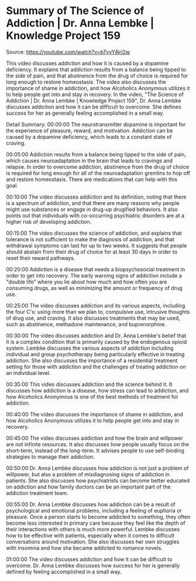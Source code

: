 # Summary of The Science of Addiction | Dr. Anna Lembke | Knowledge Project 159

Source: https://youtube.com/watch?v=bTyyY4jrl2w

This video discusses addiction and how it is caused by a dopamine deficiency. It explains that addiction results from a balance being tipped to the side of pain, and that abstinence from the drug of choice is required for long enough to restore homeostasis. The video also discusses the importance of shame in addiction, and how Alcoholics Anonymous utilizes it to help people get into and stay in recovery.
In the video, "The Science of Addiction | Dr. Anna Lembke | Knowledge Project 159", Dr. Anna Lembke discusses addiction and how it can be difficult to overcome. She defines success for her as generally feeling accomplished in a small way.

Detail Summary: 
00:00:00
The neurotransmitter dopamine is important for the experience of pleasure, reward, and motivation. Addiction can be caused by a dopamine deficiency, which leads to a constant state of craving.

00:05:00
Addiction results from a balance being tipped to the side of pain, which causes neuroadaptation in the brain that leads to cravings and relapse. In order to overcome addiction, abstinence from the drug of choice is required for long enough for all of the neuroadaptation gremlins to hop off and restore homeostasis. There are medications that can help with this goal.

00:10:00
The video discusses addiction and its definition, noting that there is a spectrum of addiction, and that there are many reasons why people might use substances or engage in drug-up drugified behaviors. It also points out that individuals with co-occurring psychiatric disorders are at a higher risk of developing addiction.

00:15:00
The video discusses the science of addiction, and explains that tolerance is not sufficient to make the diagnosis of addiction, and that withdrawal symptoms can last for up to two weeks. It suggests that people should abstain from their drug of choice for at least 30 days in order to reset their reward pathways.

00:20:00
Addiction is a disease that needs a biopsychosocial treatment in order to get into recovery. The early warning signs of addiction include a "double life" where you lie about how much and how often you are consuming drugs, as well as minimizing the amount or frequency of drug use.

00:25:00
The video discusses addiction and its various aspects, including the four C's: using more than we plan to, compulsive use, intrusive thoughts of drug use, and craving. It also discusses treatments that may be used, such as abstinence, methadone maintenance, and buprenorphine.

00:30:00
The video discusses addiction and Dr. Anna Lembke's belief that it is a complex condition that is primarily caused by the endogenous opioid system. Lembke discusses the various aspects of addiction including individual and group psychotherapy being particularly effective in treating addiction. She also discusses the importance of a residential treatment setting for those with addiction and the challenges of treating addiction on an individual level.

00:35:00
This video discusses addiction and the science behind it. It discusses how addiction is a disease, how stress can lead to addiction, and how Alcoholics Anonymous is one of the best methods of treatment for addiction.

00:40:00
The video discusses the importance of shame in addiction, and how Alcoholics Anonymous utilizes it to help people get into and stay in recovery.

00:45:00
The video discusses addiction and how the brain and willpower are not infinite resources. It also discusses how people usually focus on the short-term, instead of the long-term. It advises people to use self-binding strategies to manage their addiction.

00:50:00
Dr. Anna Lembke discusses how addiction is not just a problem of willpower, but also a problem of misdiagnosing signs of addiction in patients. She also discusses how psychiatrists can become better educated on addiction and how family doctors can be an important part of the addiction treatment team.

00:55:00
Dr. Anna Lembke discusses how addiction can be a result of psychological and emotional problems, including a feeling of euphoria or pleasure. Once a person starts to become addicted to something, they often become less interested in primary care because they feel like the depth of their interactions with others is much more powerful. Lembke discusses how to be effective with patients, especially when it comes to difficult conversations around motivation. She also discusses her own struggles with insomnia and how she became addicted to romance novels.

01:00:00
The video discusses addiction and how it can be difficult to overcome. Dr. Anna Lembke discusses how success for her is generally defined by feeling accomplished in a small way.

